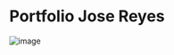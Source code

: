 # Portfolio Jose Reyes
![image](https://github.com/user-attachments/assets/2a6a1199-cddf-4388-a2ab-a2c5852cf871)
